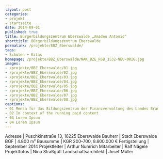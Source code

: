 ```yaml
---
layout: post
categories:
- projekt
- startseite
date: 2014-09-01
published: true
title: Bürgerbildungs­zentrum Eberswalde „Amadeu Antonio“
shorttitle: Bürgerbildungs­zentrum Eberswalde
permalink: /projekte/BBZ_Eberswalde/
tags: 
- Schulen + Kitas
homepage: /projekte/BBZ_Eberswalde/NAK_BZE_RGB_1532-NEU-ORIG.jpg
images:
- /projekte/BBZ_Eberswalde/01.jpg
- /projekte/BBZ_Eberswalde/02.jpg
- /projekte/BBZ_Eberswalde/03.jpg
- /projekte/BBZ_Eberswalde/04.jpg
- /projekte/BBZ_Eberswalde/05.jpg
- /projekte/BBZ_Eberswalde/06.jpg
- /projekte/BBZ_Eberswalde/07.jpg
- /projekte/BBZ_Eberswalde/08.jpg
captions:
- 01 Mensa für das Bildungszentrum der Finanzverwaltung des Landes Brandenburg
- 02 In context of the running paid content
- 03 Lorem Ipsum
- 04 Lorem Ipsum
---
```

Adresse			|	Puschkinstraße 13, 16225 Eberswalde 
Bauherr			|	Stadt Eberswalde
BGF				|	4.800 m²
Bausumme		|	KGR 200–700, 8.600.000 €
Fertigstellung	|	September 2014
Projektleiter	|	Arthur Numrich
Mitarbeiter		|	Ralf Nägele 
Projektfotos	|	Nina Straßgütl 
Landschaftsarchitekt | Josef Müller
